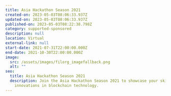 ```yaml
---
title: Asia Hackathon Season 2021
created-on: 2023-05-03T08:06:33.937Z
updated-on: 2023-05-03T08:06:33.937Z
published-on: 2023-05-03T08:22:38.798Z
category: supported-sponsored
description: null
location: Virtual
external-link: null
start-date: 2021-07-31T22:00:00.000Z
end-date: 2021-10-30T22:00:00.000Z
image:
  src: /assets/images/filorg_imagefallback.png
  alt: ""
seo:
  title: Asia Hackathon Season 2021
  description: Join the Asia Hackathon Season 2021 to showcase your skills and
    innovations in blockchain technology.
---
```

